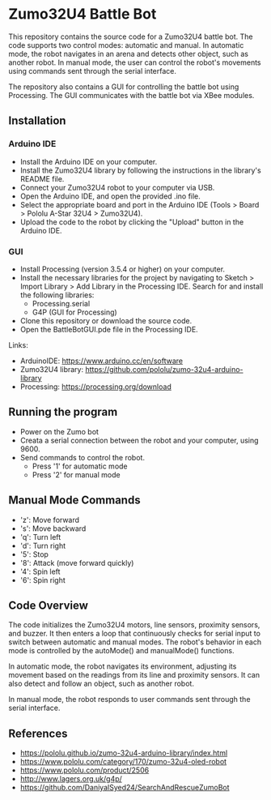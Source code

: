 # Zumo32U4 Battle Bot

This repository contains the source code for a Zumo32U4 battle bot. The code supports two control modes: automatic and manual. In automatic mode, the robot navigates in an arena and detects other object, such as another robot. In manual mode, the user can control the robot's movements using commands sent through the serial interface.

The repository also contains a GUI for controlling the battle bot using Processing. The GUI communicates with the battle bot via XBee modules.

## Installation
### Arduino IDE

* Install the Arduino IDE on your computer.
* Install the Zumo32U4 library by following the instructions in the library's README file.
* Connect your Zumo32U4 robot to your computer via USB.
* Open the Arduino IDE, and open the provided .ino file.
* Select the appropriate board and port in the Arduino IDE (Tools > Board > Pololu A-Star 32U4 > Zumo32U4).
* Upload the code to the robot by clicking the "Upload" button in the Arduino IDE.

### GUI
* Install Processing (version 3.5.4 or higher) on your computer.
* Install the necessary libraries for the project by navigating to Sketch > Import Library > Add Library in the Processing IDE. Search for and install the following libraries:
  * Processing.serial
  * G4P (GUI for Processing)
* Clone this repository or download the source code.
* Open the BattleBotGUI.pde file in the Processing IDE.

Links:
* ArduinoIDE: https://www.arduino.cc/en/software
* Zumo32U4 library: https://github.com/pololu/zumo-32u4-arduino-library
* Processing: https://processing.org/download

## Running the program
* Power on the Zumo bot
* Creata a serial connection between the robot and your computer, using 9600.
* Send commands to control the robot.
  * Press '1' for automatic mode
  * Press '2' for manual mode

## Manual Mode Commands

* 'z': Move forward
* 's': Move backward
* 'q': Turn left
* 'd': Turn right
* '5': Stop
* '8': Attack (move forward quickly)
* '4': Spin left
* '6': Spin right

## Code Overview

The code initializes the Zumo32U4 motors, line sensors, proximity sensors, and buzzer. It then enters a loop that continuously checks for serial input to switch between automatic and manual modes. The robot's behavior in each mode is controlled by the autoMode() and manualMode() functions.

In automatic mode, the robot navigates its environment, adjusting its movement based on the readings from its line and proximity sensors. It can also detect and follow an object, such as another robot.

In manual mode, the robot responds to user commands sent through the serial interface.

## References
* https://pololu.github.io/zumo-32u4-arduino-library/index.html
* https://www.pololu.com/category/170/zumo-32u4-oled-robot
* https://www.pololu.com/product/2506
* http://www.lagers.org.uk/g4p/
* https://github.com/DaniyalSyed24/SearchAndRescueZumoBot

